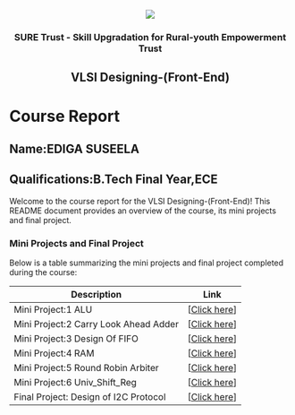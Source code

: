 <!-- PROJECT LOGO -->
<br />

<div align="center">
   <img src='https://user-images.githubusercontent.com/73131499/166115643-d3187f47-d38f-41b2-ae42-5ecbbc60de14.png' />


<h3 align="center">SURE Trust - Skill Upgradation for Rural-youth Empowerment Trust</h3>
  <h2>VLSI Designing-(Front-End)</h2>
</div>

# Course Report

## Name:EDIGA SUSEELA

## Qualifications:B.Tech Final Year,ECE

Welcome to the course report for the VLSI Designing-(Front-End)! This README document provides an overview of the course, its mini projects and final project.

### Mini Projects and Final Project

Below is a table summarizing the mini projects and final project completed during the course:

| Description                                  | Link                                    |
|----------------------------------------------|-----------------------------------------|
| Mini Project:1 ALU                                   | [<a href="https://github.com/sure-trust/G9_VLSI/tree/main/Mini%20Projects/SUSEELA/Mini%20Project-1">Click here</a>]|
| Mini Project:2 Carry Look Ahead Adder                | [<a href="https://github.com/sure-trust/G9_VLSI/tree/main/Mini%20Projects/SUSEELA/Mini%20Project-2">Click here</a>]|
| Mini Project:3 Design Of FIFO                        | [<a href="https://github.com/sure-trust/G9_VLSI/tree/main/Mini%20Projects/SUSEELA/Mini%20Project-3">Click here</a>]|
| Mini Project:4 RAM                                   | [<a href="https://github.com/sure-trust/G9_VLSI/tree/main/Mini%20Projects/SUSEELA/Mini%20Project-4">Click here</a>]|
| Mini Project:5 Round Robin Arbiter                   | [<a href="https://github.com/sure-trust/G9_VLSI/tree/main/Mini%20Projects/SUSEELA/Mini%20Project-5">Click here</a>]|
| Mini Project:6 Univ_Shift_Reg                        | [<a href="https://github.com/sure-trust/G9_VLSI/tree/main/Mini%20Projects/SUSEELA/Mini%20Project-6">Click here</a>]|
| Final Project: Design of I2C Protocol                | [<a href="https://github.com/sure-trust/G9_VLSI/tree/main/Final%20Capstone%20Project/SUSEELA">Click here</a>]|